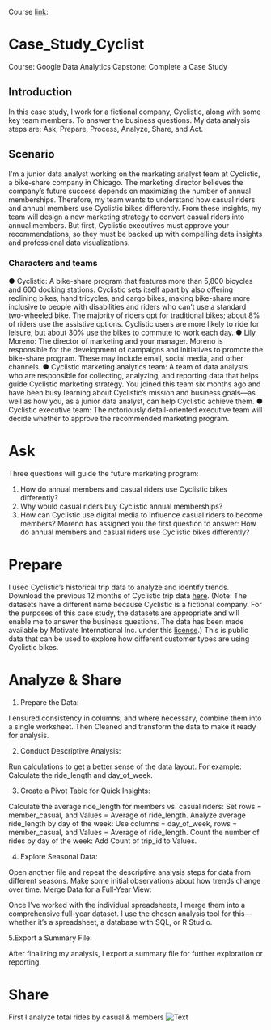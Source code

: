Course [link]( https://www.coursera.org/professional-certificates/google-data-analytics):
# Case_Study_Cyclist
Course: Google Data Analytics Capstone: Complete a Case Study
## Introduction
In this case study, I work for a fictional company, Cyclistic, along with some key team members. To answer the
business questions. My data analysis steps are: Ask, Prepare, Process, Analyze, Share, and Act.
## Scenario
I'm a junior data analyst working on the marketing analyst team at Cyclistic, a bike-share
company in Chicago. The marketing director believes the company’s future success
depends on maximizing the number of annual memberships. Therefore, my team wants to
understand how casual riders and annual members use Cyclistic bikes differently. From these
insights, my team will design a new marketing strategy to convert casual riders into annual
members. But first, Cyclistic executives must approve your recommendations, so they must be
backed up with compelling data insights and professional data visualizations.
### Characters and teams
● Cyclistic: A bike-share program that features more than 5,800 bicycles and 600
docking stations. Cyclistic sets itself apart by also offering reclining bikes, hand
tricycles, and cargo bikes, making bike-share more inclusive to people with disabilities
and riders who can’t use a standard two-wheeled bike. The majority of riders opt for
traditional bikes; about 8% of riders use the assistive options. Cyclistic users are more
likely to ride for leisure, but about 30% use the bikes to commute to work each day.
● Lily Moreno: The director of marketing and your manager. Moreno is responsible for
the development of campaigns and initiatives to promote the bike-share program.
These may include email, social media, and other channels.
● Cyclistic marketing analytics team: A team of data analysts who are responsible for
collecting, analyzing, and reporting data that helps guide Cyclistic marketing strategy.
You joined this team six months ago and have been busy learning about Cyclistic’s
mission and business goals—as well as how you, as a junior data analyst, can help
Cyclistic achieve them.
● Cyclistic executive team: The notoriously detail-oriented executive team will decide
whether to approve the recommended marketing program.
# Ask
Three questions will guide the future marketing program:
1. How do annual members and casual riders use Cyclistic bikes differently?
2. Why would casual riders buy Cyclistic annual memberships?
3. How can Cyclistic use digital media to influence casual riders to become members?
Moreno has assigned you the first question to answer: How do annual members and casual
riders use Cyclistic bikes differently?
# Prepare
I used Cyclistic’s historical trip data to analyze and identify trends. Download the previous 12
months of Cyclistic trip data [here]([url](https://divvy-tripdata.s3.amazonaws.com/index.html)). (Note: The datasets have a different name because Cyclistic
is a fictional company. For the purposes of this case study, the datasets are appropriate and
will enable me to answer the business questions. The data has been made available by
Motivate International Inc. under this [license]([url](https://divvybikes.com/data-license-agreement)).) This is public data that can be used to explore
how different customer types are using Cyclistic bikes.
# Analyze & Share
1. Prepare the Data:

I ensured consistency in columns, and where necessary, combine them into a single worksheet.
Then Cleaned and transform the data to make it ready for analysis.

2. Conduct Descriptive Analysis:

Run calculations to get a better sense of the data layout. For example:
Calculate the ride_length and day_of_week.

3. Create a Pivot Table for Quick Insights:

Calculate the average ride_length for members vs. casual riders:
Set rows = member_casual, and Values = Average of ride_length.
Analyze average ride_length by day of the week:
Use columns = day_of_week, rows = member_casual, and Values = Average of ride_length.
Count the number of rides by day of the week:
Add Count of trip_id to Values.

4. Explore Seasonal Data:

Open another file and repeat the descriptive analysis steps for data from different seasons.
Make some initial observations about how trends change over time.
Merge Data for a Full-Year View:

Once I’ve worked with the individual spreadsheets, I merge them into a comprehensive full-year dataset.
I use the chosen analysis tool for this—whether it’s a spreadsheet, a database with SQL, or R Studio.

5.Export a Summary File:

After finalizing my analysis, I export a summary file for further exploration or reporting.

# Share
First I analyze total rides by casual & members
![Text](Case_Study_Cyclist/TotalRides.png)

